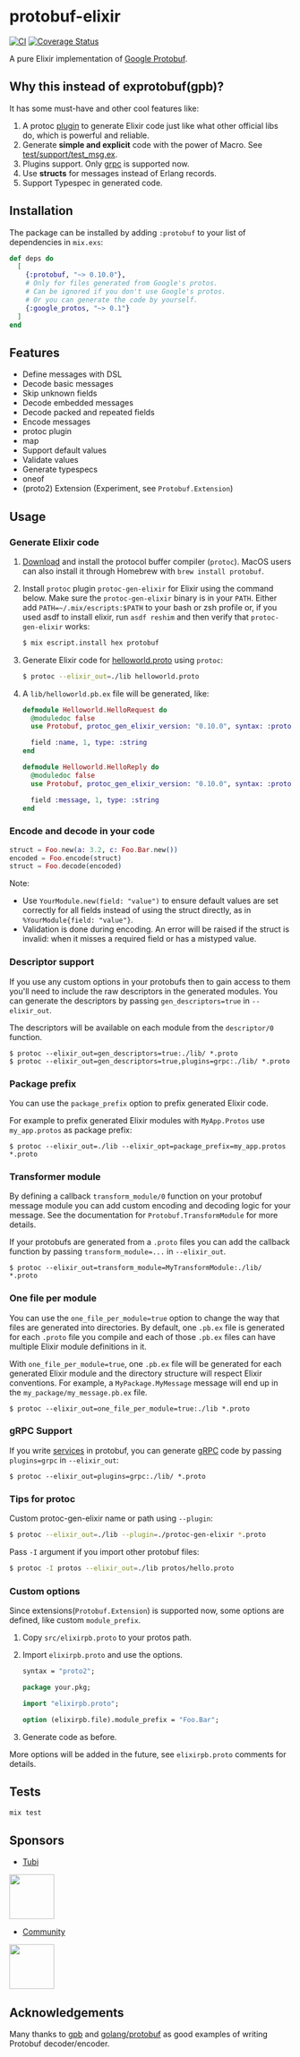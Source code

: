 # protobuf-elixir

[![CI](https://github.com/elixir-protobuf/protobuf/actions/workflows/main.yml/badge.svg)](https://github.com/elixir-protobuf/protobuf/actions/workflows/main.yml)
[![Coverage Status](https://coveralls.io/repos/github/elixir-protobuf/protobuf/badge.svg?branch=main)](https://coveralls.io/github/elixir-protobuf/protobuf?branch=main)

A pure Elixir implementation of
[Google Protobuf](https://developers.google.com/protocol-buffers/).

## Why this instead of exprotobuf(gpb)?

It has some must-have and other cool features like:

1. A protoc
   [plugin](https://developers.google.com/protocol-buffers/docs/cpptutorial#compiling-your-protocol-buffers)
   to generate Elixir code just like what other official libs do, which is
   powerful and reliable.
2. Generate **simple and explicit** code with the power of Macro. See
   [test/support/test_msg.ex](https://github.com/tony612/protobuf-elixir/blob/master/test/support/test_msg.ex).
3. Plugins support. Only [grpc](https://github.com/tony612/grpc-elixir) is
   supported now.
4. Use **structs** for messages instead of Erlang records.
5. Support Typespec in generated code.

## Installation

The package can be installed by adding `:protobuf` to your list of dependencies
in `mix.exs`:

```elixir
def deps do
  [
    {:protobuf, "~> 0.10.0"},
    # Only for files generated from Google's protos.
    # Can be ignored if you don't use Google's protos.
    # Or you can generate the code by yourself.
    {:google_protos, "~> 0.1"}
  ]
end
```

## Features

- Define messages with DSL
- Decode basic messages
- Skip unknown fields
- Decode embedded messages
- Decode packed and repeated fields
- Encode messages
- protoc plugin
- map
- Support default values
- Validate values
- Generate typespecs
- oneof
- (proto2) Extension (Experiment, see `Protobuf.Extension`)

## Usage

### Generate Elixir code

1. [Download](https://github.com/protocolbuffers/protobuf#protocol-compiler-installation)
   and install the protocol buffer compiler (`protoc`). MacOS users can also
   install it through Homebrew with `brew install protobuf`.

2. Install `protoc` plugin `protoc-gen-elixir` for Elixir using the command
   below. Make sure the `protoc-gen-elixir` binary is in your `PATH`. Either add
   `PATH=~/.mix/escripts:$PATH` to your bash or zsh profile or, if you used asdf
   to install elixir, run `asdf reshim` and then verify that `protoc-gen-elixir`
   works:

   ```bash
   $ mix escript.install hex protobuf
   ```

3. Generate Elixir code for
   [helloworld.proto](https://raw.githubusercontent.com/grpc/grpc/master/examples/protos/helloworld.proto)
   using `protoc`:

   ```bash
   $ protoc --elixir_out=./lib helloworld.proto
   ```

4. A `lib/helloworld.pb.ex` file will be generated, like:

   ```elixir
   defmodule Helloworld.HelloRequest do
     @moduledoc false
     use Protobuf, protoc_gen_elixir_version: "0.10.0", syntax: :proto3

     field :name, 1, type: :string
   end

   defmodule Helloworld.HelloReply do
     @moduledoc false
     use Protobuf, protoc_gen_elixir_version: "0.10.0", syntax: :proto3

     field :message, 1, type: :string
   end
   ```

### Encode and decode in your code

```elixir
struct = Foo.new(a: 3.2, c: Foo.Bar.new())
encoded = Foo.encode(struct)
struct = Foo.decode(encoded)
```

Note:

- Use `YourModule.new(field: "value")` to ensure default values are set
  correctly for all fields instead of using the struct directly, as in
  `%YourModule{field: "value"}`.
- Validation is done during encoding. An error will be raised if the struct is
  invalid: when it misses a required field or has a mistyped value.

### Descriptor support

If you use any custom options in your protobufs then to gain access to them
you'll need to include the raw descriptors in the generated modules. You can
generate the descriptors by passing `gen_descriptors=true` in `--elixir_out`.

The descriptors will be available on each module from the `descriptor/0`
function.

```
$ protoc --elixir_out=gen_descriptors=true:./lib/ *.proto
$ protoc --elixir_out=gen_descriptors=true,plugins=grpc:./lib/ *.proto
```

### Package prefix

You can use the `package_prefix` option to prefix generated Elixir code.

For example to prefix generated Elixir modules with `MyApp.Protos` use
`my_app.protos` as package prefix:

```
$ protoc --elixir_out=./lib --elixir_opt=package_prefix=my_app.protos *.proto
```

### Transformer module

By defining a callback `transform_module/0` function on your protobuf message
module you can add custom encoding and decoding logic for your message. See the
documentation for `Protobuf.TransformModule` for more details.

If your protobufs are generated from a `.proto` files you can add the callback
function by passing `transform_module=...` in `--elixir_out`.

```
$ protoc --elixir_out=transform_module=MyTransformModule:./lib/ *.proto
```

### One file per module

You can use the `one_file_per_module=true` option to change the way that files
are generated into directories. By default, one `.pb.ex` file is generated for
each `.proto` file you compile and each of those `.pb.ex` files can have
multiple Elixir module definitions in it.

With `one_file_per_module=true`, one `.pb.ex` file will be generated for each
generated Elixir module and the directory structure will respect Elixir
conventions. For example, a `MyPackage.MyMessage` message will end up in the
`my_package/my_message.pb.ex` file.

```
$ protoc --elixir_out=one_file_per_module=true:./lib *.proto
```

### gRPC Support

If you write
[services](https://developers.google.com/protocol-buffers/docs/proto#services)
in protobuf, you can generate [gRPC](https://github.com/tony612/grpc-elixir)
code by passing `plugins=grpc` in `--elixir_out`:

```
$ protoc --elixir_out=plugins=grpc:./lib/ *.proto
```

### Tips for protoc

Custom protoc-gen-elixir name or path using `--plugin`:

```bash
$ protoc --elixir_out=./lib --plugin=./protoc-gen-elixir *.proto
```

Pass `-I` argument if you import other protobuf files:

```bash
$ protoc -I protos --elixir_out=./lib protos/hello.proto
```

### Custom options

Since extensions(`Protobuf.Extension`) is supported now, some options are
defined, like custom `module_prefix`.

1. Copy `src/elixirpb.proto` to your protos path.

2. Import `elixirpb.proto` and use the options.

   ```proto
   syntax = "proto2";

   package your.pkg;

   import "elixirpb.proto";

   option (elixirpb.file).module_prefix = "Foo.Bar";
   ```

3. Generate code as before.

More options will be added in the future, see `elixirpb.proto` comments for
details.

## Tests

```bash
mix test
```

## Sponsors

- [Tubi](https://tubitv.com/)

<img src="https://user-images.githubusercontent.com/1253659/37473536-4db44048-28a9-11e8-90d5-f8a2f5a8d53c.jpg" height="80">

- [Community](https://www.community.com)

<img src="https://user-images.githubusercontent.com/1253659/84641850-3f163d80-af2e-11ea-98a2-cfb854180222.png" height="80">

## Acknowledgements

Many thanks to [gpb](https://github.com/tomas-abrahamsson/gpb) and
[golang/protobuf](https://github.com/golang/protobuf) as good examples of
writing Protobuf decoder/encoder.
